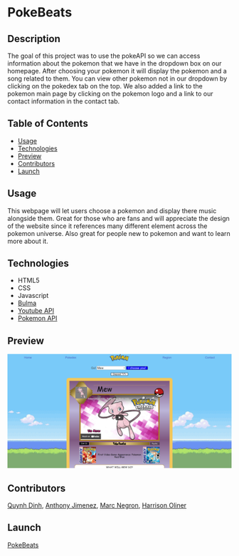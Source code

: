# PokeBeats

## Description

The goal of this project was to use the pokeAPI so we can access information about the pokemon that we have in the dropdown box on our homepage. After choosing your pokemon it will display the pokemon and a song related to them. You can view other pokemon not in our dropdown by clicking on the pokedex tab on the top. We also added a link to the pokemon main page by clicking on the pokemon logo and a link to our contact information in the contact tab.

## Table of Contents

- [Usage](#usage)
- [Technologies](#technologies)
- [Preview](#preview)
- [Contributors](#credit)
- [Launch](#launch)

## Usage

This webpage will let users choose a pokemon and display there music alongside them. Great for those who are fans and will appreciate the design of the website since it references many different element across the pokemon universe. Also great for people new to pokemon and want to learn more about it.

## Technologies

- HTML5
- CSS
- Javascript
- [Bulma](https://bulma.io/)
- [Youtube API](https://developers.google.com/youtube/v3)
- [Pokemon API](https://pokeapi.co/)

## Preview

![Img](./assets/images/preview.png)

## Contributors

[Quynh Dinh](https://github.com/quynhndinh), [Anthony Jimenez](https://github.com/Dominiscus1), [Marc Negron](https://github.com/negronmarc), [Harrison Oliner](https://github.com/Harrison-Oliner)

## Launch

[PokeBeats](https://negronmarc.github.io/Poke-Beats/index.html)
